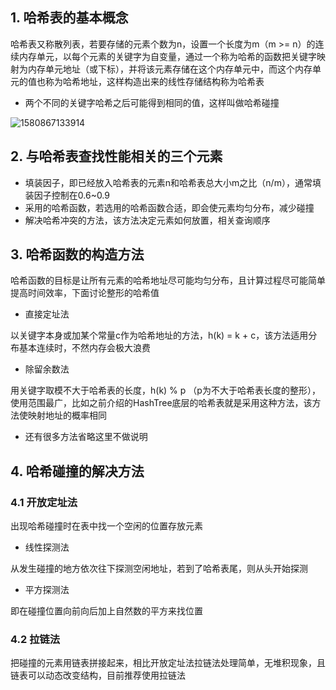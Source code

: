 ## 1. 哈希表的基本概念

哈希表又称散列表，若要存储的元素个数为n，设置一个长度为m（m >= n）的连续内存单元，以每个元素的关键字为自变量，通过一个称为哈希的函数把关键字映射为内存单元地址（或下标），并将该元素存储在这个内存单元中，而这个内存单元的值也称为哈希地址，这样构造出来的线性存储结构称为哈希表

* 两个不同的关键字哈希之后可能得到相同的值，这样叫做哈希碰撞



![1580867133914](C:\Users\Howl\AppData\Roaming\Typora\typora-user-images\1580867133914.png)









## 2. 与哈希表查找性能相关的三个元素

* 填装因子，即已经放入哈希表的元素n和哈希表总大小m之比（n/m），通常填装因子控制在0.6~0.9
* 采用的哈希函数，若选用的哈希函数合适，即会使元素均匀分布，减少碰撞
* 解决哈希冲突的方法，该方法决定元素如何放置，相关查询顺序









## 3. 哈希函数的构造方法

哈希函数的目标是让所有元素的哈希地址尽可能均匀分布，且计算过程尽可能简单提高时间效率，下面讨论整形的哈希值



* 直接定址法

以关键字本身或加某个常量c作为哈希地址的方法，h(k) = k + c，该方法适用分布基本连续时，不然内存会极大浪费



* 除留余数法

用关键字取模不大于哈希表的长度，h(k) % p （p为不大于哈希表长度的整形），使用范围最广，比如之前介绍的HashTree底层的哈希表就是采用这种方法，该方法使映射地址的概率相同





* 还有很多方法省略这里不做说明











## 4. 哈希碰撞的解决方法



### 4.1 开放定址法

出现哈希碰撞时在表中找一个空闲的位置存放元素



* 线性探测法

从发生碰撞的地方依次往下探测空闲地址，若到了哈希表尾，则从头开始探测



* 平方探测法

即在碰撞位置向前向后加上自然数的平方来找位置





### 4.2 拉链法

把碰撞的元素用链表拼接起来，相比开放定址法拉链法处理简单，无堆积现象，且链表可以动态改变结构，目前推荐使用拉链法



